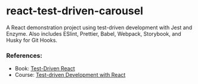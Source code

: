 # react-test-driven-carousel

A React demonstration project using test-driven development with Jest and Enzyme. Also includes ESlint, Prettier, Babel, Webpack, Storybook, and Husky for Git Hooks.

### References:

- Book: [Test-Driven React](https://pragprog.com/book/tbreact/test-driven-react)
- Course: [Test-driven Development with React](https://www.educative.io/courses/test-driven-react-development)
